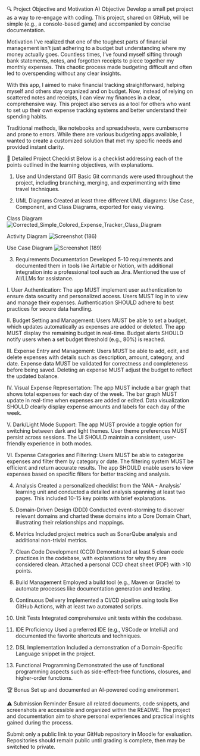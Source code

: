 🔍 Project Objective and Motivation
A) Objective
Develop a small pet project as a way to re-engage with coding. This project, shared on GitHub, will be simple (e.g., a console-based game) and accompanied by concise documentation.

Motivation
I've realized that one of the toughest parts of financial management isn't just adhering to a budget but understanding where my money actually goes. Countless times, I’ve found myself sifting through bank statements, notes, and forgotten receipts to piece together my monthly expenses. This chaotic process made budgeting difficult and often led to overspending without any clear insights.

With this app, I aimed to make financial tracking straightforward, helping myself and others stay organized and on budget. Now, instead of relying on scattered notes and receipts, I can view my finances in a clear, comprehensive way. This project also serves as a tool for others who want to set up their own expense tracking systems and better understand their spending habits.

Traditional methods, like notebooks and spreadsheets, were cumbersome and prone to errors. While there are various budgeting apps available, I wanted to create a customized solution that met my specific needs and provided instant clarity.

📝 Detailed Project Checklist
Below is a checklist addressing each of the points outlined in the learning objectives, with explanations.

1. Use and Understand GIT
Basic Git commands were used throughout the project, including branching, merging, and experimenting with time travel techniques.

2. UML Diagrams
Created at least three different UML diagrams: Use Case, Component, and Class Diagrams, exported for easy viewing.



Class Diagram
![Corrected_Simple_Colored_Expense_Tracker_Class_Diagram](https://github.com/user-attachments/assets/995dfb30-9010-47b4-bc77-8ca518d9b9b1)


Activity Diagram
![Screenshot (186)](https://github.com/user-attachments/assets/b9df1cb9-d0c9-463c-b711-a230b47b6bb9)


Use Case Diagram
![Screenshot (189)](https://github.com/user-attachments/assets/43c2f83a-c07f-4f54-a9ea-6e6527d012aa)



3. Requirements Documentation
Developed 5-10 requirements and documented them in tools like Airtable or Notion, with additional integration into a professional tool such as Jira. Mentioned the use of AI/LLMs for assistance.

I. User Authentication:
The app MUST implement user authentication to ensure data security and personalized access.
Users MUST log in to view and manage their expenses.
Authentication SHOULD adhere to best practices for secure data handling.

II. Budget Setting and Management:
Users MUST be able to set a budget, which updates automatically as expenses are added or deleted.
The app MUST display the remaining budget in real-time.
Budget alerts SHOULD notify users when a set budget threshold (e.g., 80%) is reached.

III. Expense Entry and Management:
Users MUST be able to add, edit, and delete expenses with details such as description, amount, category, and date.
Expense data MUST be validated for correctness and completeness before being saved.
Deleting an expense MUST adjust the budget to reflect the updated balance.

IV. Visual Expense Representation:
The app MUST include a bar graph that shows total expenses for each day of the week.
The bar graph MUST update in real-time when expenses are added or edited.
Data visualization SHOULD clearly display expense amounts and labels for each day of the week.

V. Dark/Light Mode Support:
The app MUST provide a toggle option for switching between dark and light themes.
User theme preferences MUST persist across sessions.
The UI SHOULD maintain a consistent, user-friendly experience in both modes.

VI. Expense Categories and Filtering:
Users MUST be able to categorize expenses and filter them by category or date.
The filtering system MUST be efficient and return accurate results.
The app SHOULD enable users to view expenses based on specific filters for better tracking and analysis.


4. Analysis
Created a personalized checklist from the ‘ANA - Analysis’ learning unit and conducted a detailed analysis spanning at least two pages. This included 10-15 key points with brief explanations.

5. Domain-Driven Design (DDD)
Conducted event-storming to discover relevant domains and charted these domains into a Core Domain Chart, illustrating their relationships and mappings.

6. Metrics
Included project metrics such as SonarQube analysis and additional non-trivial metrics.

7. Clean Code Development (CCD)
Demonstrated at least 5 clean code practices in the codebase, with explanations for why they are considered clean. Attached a personal CCD cheat sheet (PDF) with >10 points.

8. Build Management
Employed a build tool (e.g., Maven or Gradle) to automate processes like documentation generation and testing.

9. Continuous Delivery
Implemented a CI/CD pipeline using tools like GitHub Actions, with at least two automated scripts.

10. Unit Tests
Integrated comprehensive unit tests within the codebase.

11. IDE Proficiency
Used a preferred IDE (e.g., VSCode or IntelliJ) and documented the favorite shortcuts and techniques.

12. DSL Implementation
Included a demonstration of a Domain-Specific Language snippet in the project.

13. Functional Programming
Demonstrated the use of functional programming aspects such as side-effect-free functions, closures, and higher-order functions.

🏆 Bonus
Set up and documented an AI-powered coding environment.

⚠️ Submission Reminder
Ensure all related documents, code snippets, and screenshots are accessible and organized within the README. The project and documentation aim to share personal experiences and practical insights gained during the process.

Submit only a public link to your GitHub repository in Moodle for evaluation. Repositories should remain public until grading is complete, then may be switched to private.
